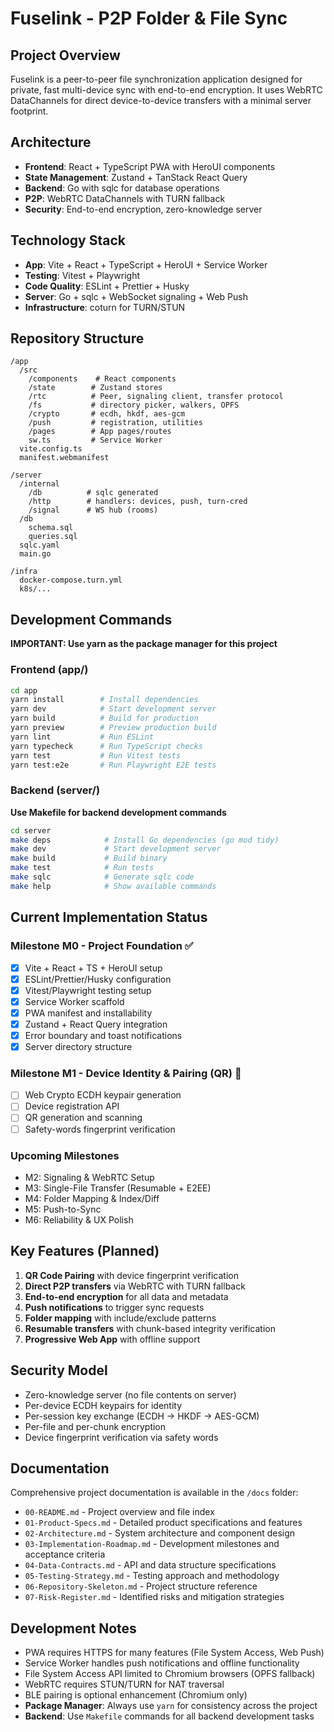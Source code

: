 # Fuselink - P2P Folder & File Sync

## Project Overview

Fuselink is a peer-to-peer file synchronization application designed for private, fast multi-device sync with end-to-end encryption. It uses WebRTC DataChannels for direct device-to-device transfers with a minimal server footprint.

## Architecture

- **Frontend**: React + TypeScript PWA with HeroUI components
- **State Management**: Zustand + TanStack React Query
- **Backend**: Go with sqlc for database operations
- **P2P**: WebRTC DataChannels with TURN fallback
- **Security**: End-to-end encryption, zero-knowledge server

## Technology Stack

- **App**: Vite + React + TypeScript + HeroUI + Service Worker
- **Testing**: Vitest + Playwright
- **Code Quality**: ESLint + Prettier + Husky
- **Server**: Go + sqlc + WebSocket signaling + Web Push
- **Infrastructure**: coturn for TURN/STUN

## Repository Structure

```
/app
  /src
    /components    # React components
    /state        # Zustand stores
    /rtc          # Peer, signaling client, transfer protocol
    /fs           # directory picker, walkers, OPFS
    /crypto       # ecdh, hkdf, aes-gcm
    /push         # registration, utilities
    /pages        # App pages/routes
    sw.ts         # Service Worker
  vite.config.ts
  manifest.webmanifest

/server
  /internal
    /db          # sqlc generated
    /http        # handlers: devices, push, turn-cred
    /signal      # WS hub (rooms)
  /db
    schema.sql
    queries.sql
  sqlc.yaml
  main.go

/infra
  docker-compose.turn.yml
  k8s/...
```

## Development Commands

**IMPORTANT: Use yarn as the package manager for this project**

### Frontend (app/)
```bash
cd app
yarn install        # Install dependencies
yarn dev            # Start development server
yarn build          # Build for production
yarn preview        # Preview production build
yarn lint           # Run ESLint
yarn typecheck      # Run TypeScript checks
yarn test           # Run Vitest tests
yarn test:e2e       # Run Playwright E2E tests
```

### Backend (server/)
**Use Makefile for backend development commands**
```bash
cd server
make deps            # Install Go dependencies (go mod tidy)
make dev             # Start development server
make build           # Build binary
make test            # Run tests
make sqlc            # Generate sqlc code
make help            # Show available commands
```

## Current Implementation Status

### Milestone M0 - Project Foundation ✅
- [x] Vite + React + TS + HeroUI setup
- [x] ESLint/Prettier/Husky configuration
- [x] Vitest/Playwright testing setup
- [x] Service Worker scaffold
- [x] PWA manifest and installability
- [x] Zustand + React Query integration
- [x] Error boundary and toast notifications
- [x] Server directory structure

### Milestone M1 - Device Identity & Pairing (QR) 🚧
- [ ] Web Crypto ECDH keypair generation
- [ ] Device registration API
- [ ] QR generation and scanning
- [ ] Safety-words fingerprint verification

### Upcoming Milestones
- M2: Signaling & WebRTC Setup
- M3: Single-File Transfer (Resumable + E2EE)
- M4: Folder Mapping & Index/Diff
- M5: Push-to-Sync
- M6: Reliability & UX Polish

## Key Features (Planned)

1. **QR Code Pairing** with device fingerprint verification
2. **Direct P2P transfers** via WebRTC with TURN fallback
3. **End-to-end encryption** for all data and metadata
4. **Push notifications** to trigger sync requests
5. **Folder mapping** with include/exclude patterns
6. **Resumable transfers** with chunk-based integrity verification
7. **Progressive Web App** with offline support

## Security Model

- Zero-knowledge server (no file contents on server)
- Per-device ECDH keypairs for identity
- Per-session key exchange (ECDH → HKDF → AES-GCM)
- Per-file and per-chunk encryption
- Device fingerprint verification via safety words

## Documentation

Comprehensive project documentation is available in the `/docs` folder:
- `00-README.md` - Project overview and file index
- `01-Product-Specs.md` - Detailed product specifications and features
- `02-Architecture.md` - System architecture and component design
- `03-Implementation-Roadmap.md` - Development milestones and acceptance criteria
- `04-Data-Contracts.md` - API and data structure specifications
- `05-Testing-Strategy.md` - Testing approach and methodology
- `06-Repository-Skeleton.md` - Project structure reference
- `07-Risk-Register.md` - Identified risks and mitigation strategies

## Development Notes

- PWA requires HTTPS for many features (File System Access, Web Push)
- Service Worker handles push notifications and offline functionality
- File System Access API limited to Chromium browsers (OPFS fallback)
- WebRTC requires STUN/TURN for NAT traversal
- BLE pairing is optional enhancement (Chromium only)
- **Package Manager**: Always use `yarn` for consistency across the project
- **Backend**: Use `Makefile` commands for all backend development tasks